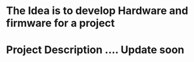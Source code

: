 # The Idea is to develop Hardware and firmware for a project
# Project Description .... Update soon
